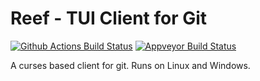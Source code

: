 # Reef - TUI Client for Git

[![Github Actions Build Status](https://github.com/mannyamorim/reef/workflows/Build/badge.svg?branch=master)](https://github.com/mannyamorim/reef/actions?query=workflow%3ABuild+branch%3Amaster)
[![Appveyor Build Status](https://ci.appveyor.com/api/projects/status/082fxk5urt5s3ubu/branch/master?svg=true)](https://ci.appveyor.com/project/mannyamorim/reef/branch/master)

A curses based client for git. Runs on Linux and Windows.
